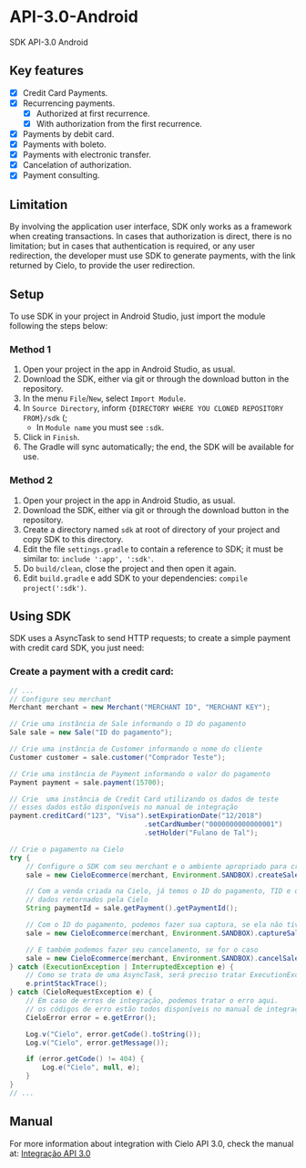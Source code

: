# API-3.0-Android

SDK API-3.0 Android

## Key features

* [x] Credit Card Payments.
* [x] Recurrencing payments.
    * [x] Authorized at first recurrence.
    * [x] With authorization from the first recurrence.
* [x] Payments by debit card.
* [x] Payments with boleto.
* [x] Payments with electronic transfer.
* [x] Cancelation of authorization.
* [x] Payment consulting.
 
## Limitation

By involving the application user interface, SDK only works as a framework when creating transactions.
In cases that authorization is direct, there is no limitation; but in cases that authentication is required, or any
user redirection, the developer must use SDK to generate payments, with the link returned by Cielo,
to provide the user redirection.

## Setup

To use SDK in your project in Android Studio, just import the module following the steps below:

### Method 1

1. Open your project in the app in Android Studio, as usual.
2. Download the SDK, either via git or through the download button in the repository.
3. In the menu `File`/`New`, select `Import Module`.
4. In `Source Directory`, inform `{DIRECTORY WHERE YOU CLONED REPOSITORY FROM}/sdk` (;
    * In `Module name` you must see `:sdk`.
5. Click in `Finish`.
6. The Gradle will sync automatically; the end, the SDK will be available for use.

### Method 2

1. Open your project in the app in Android Studio, as usual.
2. Download the SDK, either via git or through the download button in the repository.
3. Create a directory named `sdk` at root of directory of your project and copy SDK to this directory.
4. Edit the file `settings.gradle` to contain a reference to SDK; it must be similar to: `include ':app', ':sdk'`.
5. Do `build/clean`, close the project and then open it again.
6. Edit `build.gradle` e add SDK to your dependencies: `compile project(':sdk')`.

## Using SDK

SDK uses a AsyncTask to send HTTP requests; to create a simple payment with credit card SDK, you just need:

### Create a payment with a credit card:

```java
// ...
// Configure seu merchant
Merchant merchant = new Merchant("MERCHANT ID", "MERCHANT KEY");

// Crie uma instância de Sale informando o ID do pagamento
Sale sale = new Sale("ID do pagamento");

// Crie uma instância de Customer informando o nome do cliente
Customer customer = sale.customer("Comprador Teste");

// Crie uma instância de Payment informando o valor do pagamento
Payment payment = sale.payment(15700);

// Crie  uma instância de Credit Card utilizando os dados de teste
// esses dados estão disponíveis no manual de integração
payment.creditCard("123", "Visa").setExpirationDate("12/2018")
                                 .setCardNumber("0000000000000001")
                                 .setHolder("Fulano de Tal");

// Crie o pagamento na Cielo
try {
    // Configure o SDK com seu merchant e o ambiente apropriado para criar a venda
    sale = new CieloEcommerce(merchant, Environment.SANDBOX).createSale(sale);

    // Com a venda criada na Cielo, já temos o ID do pagamento, TID e demais
    // dados retornados pela Cielo
    String paymentId = sale.getPayment().getPaymentId();

    // Com o ID do pagamento, podemos fazer sua captura, se ela não tiver sido capturada ainda
    sale = new CieloEcommerce(merchant, Environment.SANDBOX).captureSale(paymentId, 15700, 0);

    // E também podemos fazer seu cancelamento, se for o caso
    sale = new CieloEcommerce(merchant, Environment.SANDBOX).cancelSale(paymentId, 15700);
} catch (ExecutionException | InterruptedException e) {
    // Como se trata de uma AsyncTask, será preciso tratar ExecutionException e InterruptedException
    e.printStackTrace();
} catch (CieloRequestException e) {
    // Em caso de erros de integração, podemos tratar o erro aqui.
    // os códigos de erro estão todos disponíveis no manual de integração.
    CieloError error = e.getError();

    Log.v("Cielo", error.getCode().toString());
    Log.v("Cielo", error.getMessage());

    if (error.getCode() != 404) {
        Log.e("Cielo", null, e);
    }
}
// ...
```

## Manual

For more information about integration with Cielo API 3.0, check the manual at: [Integração API 3.0](developercielo.github.io/Webservice-3.0)

